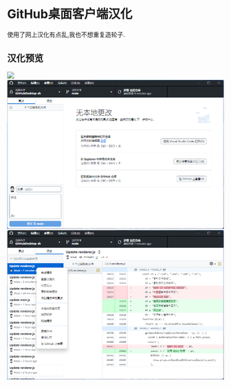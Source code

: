 # GitHub桌面客户端汉化
使用了网上汉化有点乱,我也不想重复造轮子.

## 汉化预览
![](https://github.com/wroldLove/GitHubDesktop-zh/blob/main/Preview.png)
![](https://github.com/Hoolib/GitHubDesktop-zh/blob/main/image1.png)
![](https://github.com/Hoolib/GitHubDesktop-zh/blob/main/image.png)
